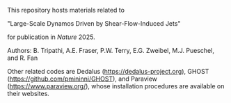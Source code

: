 This repository hosts materials related to

"Large-Scale Dynamos Driven by Shear-Flow-Induced Jets"

for publication in _Nature_ 2025.

Authors: B. Tripathi, A.E. Fraser, P.W. Terry, E.G. Zweibel, M.J. Pueschel, and R. Fan

Other related codes are Dedalus (https://dedalus-project.org), GHOST (https://github.com/pmininni/GHOST), and Paraview (https://www.paraview.org/),
whose installation procedures are available on their websites.
